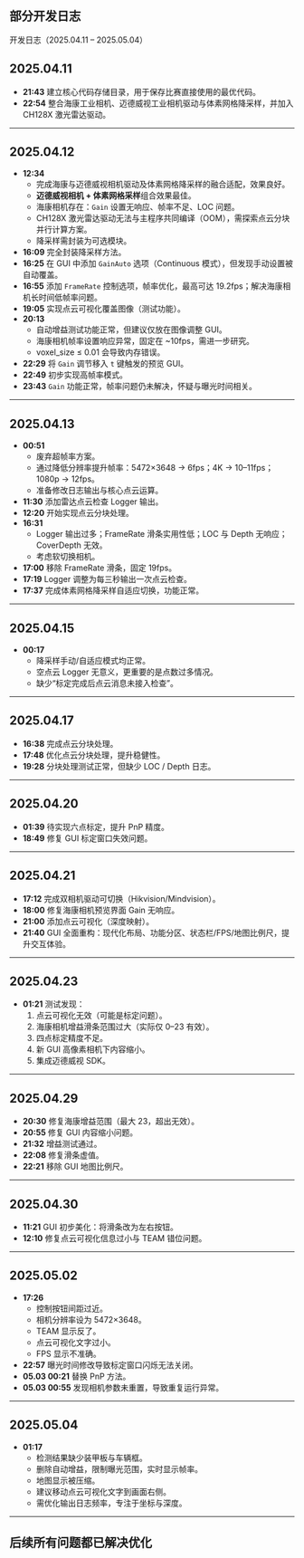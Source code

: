 ## 部分开发日志

开发日志（2025.04.11 – 2025.05.04）

## 2025.04.11

- **21:43** 建立核心代码存储目录，用于保存比赛直接使用的最优代码。
- **22:54** 整合海康工业相机、迈德威视工业相机驱动与体素网格降采样，并加入 CH128X 激光雷达驱动。

------

## 2025.04.12

- **12:34**
  - 完成海康与迈德威视相机驱动及体素网格降采样的融合适配，效果良好。
  - **迈德威视相机 + 体素网格采样**组合效果最佳。
  - 海康相机存在：`Gain` 设置无响应、帧率不足、LOC 问题。
  - CH128X 激光雷达驱动无法与主程序共同编译（OOM），需探索点云分块并行计算方案。
  - 降采样需封装为可选模块。
- **16:09** 完全封装降采样方法。
- **16:25** 在 GUI 中添加 `GainAuto` 选项（Continuous 模式），但发现手动设置被自动覆盖。
- **16:55** 添加 `FrameRate` 控制选项，帧率优化，最高可达 19.2fps；解决海康相机长时间低帧率问题。
- **19:05** 实现点云可视化覆盖图像（测试功能）。
- **20:13**
  - 自动增益测试功能正常，但建议仅放在图像调整 GUI。
  - 海康相机帧率设置响应异常，固定在 ~10fps，需进一步研究。
  - voxel_size ≤ 0.01 会导致内存错误。
- **22:29** 将 `Gain` 调节移入 `t` 键触发的预览 GUI。
- **22:49** 初步实现高帧率模式。
- **23:43** `Gain` 功能正常，帧率问题仍未解决，怀疑与曝光时间相关。

------

## 2025.04.13

- **00:51**
  - 废弃超帧率方案。
  - 通过降低分辨率提升帧率：5472×3648 → 6fps；4K → 10–11fps；1080p → 12fps。
  - 准备修改日志输出与核心点云运算。
- **11:30** 添加雷达点云检查 Logger 输出。
- **12:20** 开始实现点云分块处理。
- **16:31**
  - Logger 输出过多；FrameRate 滑条实用性低；LOC 与 Depth 无响应；CoverDepth 无效。
  - 考虑软切换相机。
- **17:00** 移除 FrameRate 滑条，固定 19fps。
- **17:19** Logger 调整为每三秒输出一次点云检查。
- **17:37** 完成体素网格降采样自适应切换，功能正常。

------

## 2025.04.15

- **00:17**
  - 降采样手动/自适应模式均正常。
  - 空点云 Logger 无意义，更重要的是点数过多情况。
  - 缺少“标定完成后点云消息未接入检查”。

------

## 2025.04.17

- **16:38** 完成点云分块处理。
- **17:48** 优化点云分块处理，提升稳健性。
- **19:28** 分块处理测试正常，但缺少 LOC / Depth 日志。

------

## 2025.04.20

- **01:39** 待实现六点标定，提升 PnP 精度。
- **18:49** 修复 GUI 标定窗口失效问题。

------

## 2025.04.21

- **17:12** 完成双相机驱动可切换（Hikvision/Mindvision）。
- **18:00** 修复海康相机预览界面 Gain 无响应。
- **21:00** 添加点云可视化（深度映射）。
- **21:40** GUI 全面重构：现代化布局、功能分区、状态栏/FPS/地图比例尺，提升交互体验。

------

## 2025.04.23

- **01:21** 测试发现：
  1. 点云可视化无效（可能是标定问题）。
  2. 海康相机增益滑条范围过大（实际仅 0–23 有效）。
  3. 四点标定精度不足。
  4. 新 GUI 高像素相机下内容缩小。
  5. 集成迈德威视 SDK。

------

## 2025.04.29

- **20:30** 修复海康增益范围（最大 23，超出无效）。
- **20:55** 修复 GUI 内容缩小问题。
- **21:32** 增益测试通过。
- **22:08** 修复滑条虚值。
- **22:21** 移除 GUI 地图比例尺。

------

## 2025.04.30

- **11:21** GUI 初步美化：将滑条改为左右按钮。
- **12:10** 修复点云可视化信息过小与 TEAM 错位问题。

------

## 2025.05.02

- **17:26**
  - 控制按钮间距过近。
  - 相机分辨率设为 5472×3648。
  - TEAM 显示反了。
  - 点云可视化文字过小。
  - FPS 显示不准确。
- **22:57** 曝光时间修改导致标定窗口闪烁无法关闭。
- **05.03 00:21** 替换 PnP 方法。
- **05.03 00:55** 发现相机参数未重置，导致重复运行异常。

------

## 2025.05.04

- **01:17**
  - 检测结果缺少装甲板与车辆框。
  - 删除自动增益，限制曝光范围，实时显示帧率。
  - 地图显示被压缩。
  - 建议移动点云可视化文字到画面右侧。
  - 需优化输出日志频率，专注于坐标与深度。

---

## 后续所有问题都已解决优化
